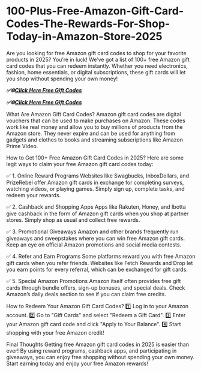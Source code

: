 # 100-Plus-Free-Amazon-Gift-Card-Codes-The-Rewards-For-Shop-Today-in-Amazon-Store-2025
Are you looking for free Amazon gift card codes to shop for your favorite products in 2025? You’re in luck! We’ve got a list of 100+ free Amazon gift card codes that you can redeem instantly. Whether you need electronics, fashion, home essentials, or digital subscriptions, these gift cards will let you shop without spending your own money!

***✅🌐[Click Here Free Gift Codes](https://elivofferz.com/all2offers/)***

***✅🌐[Click Here Free Gift Codes](https://elivofferz.com/all2offers/)***


What Are Amazon Gift Card Codes?
Amazon gift card codes are digital vouchers that can be used to make purchases on Amazon. These codes work like real money and allow you to buy millions of products from the Amazon store. They never expire and can be used for anything from gadgets and clothes to books and streaming subscriptions like Amazon Prime Video.

How to Get 100+ Free Amazon Gift Card Codes in 2025?
Here are some legit ways to claim your free Amazon gift card codes today:

✅ 1. Online Reward Programs
Websites like Swagbucks, InboxDollars, and PrizeRebel offer Amazon gift cards in exchange for completing surveys, watching videos, or playing games. Simply sign up, complete tasks, and redeem your rewards.

✅ 2. Cashback and Shopping Apps
Apps like Rakuten, Honey, and Ibotta give cashback in the form of Amazon gift cards when you shop at partner stores. Simply shop as usual and collect free rewards.

✅ 3. Promotional Giveaways
Amazon and other brands frequently run giveaways and sweepstakes where you can win free Amazon gift cards. Keep an eye on official Amazon promotions and social media contests.

✅ 4. Refer and Earn Programs
Some platforms reward you with free Amazon gift cards when you refer friends. Websites like Fetch Rewards and Drop let you earn points for every referral, which can be exchanged for gift cards.

✅ 5. Special Amazon Promotions
Amazon itself often provides free gift cards through bundle offers, sign-up bonuses, and special deals. Check Amazon’s daily deals section to see if you can claim free credits.

 How to Redeem Your Amazon Gift Card Codes?
1️⃣ Log in to your Amazon account.
2️⃣ Go to "Gift Cards" and select "Redeem a Gift Card".
3️⃣ Enter your Amazon gift card code and click "Apply to Your Balance".
4️⃣ Start shopping with your free Amazon credit!

 Final Thoughts
Getting free Amazon gift card codes in 2025 is easier than ever! By using reward programs, cashback apps, and participating in giveaways, you can enjoy free shopping without spending your own money. Start earning today and enjoy your free Amazon rewards! 
